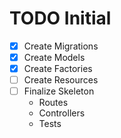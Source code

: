 # TODO Initial

- [x] Create Migrations
- [x] Create Models
- [x] Create Factories
- [ ] Create Resources
- [ ] Finalize Skeleton
    - Routes
    - Controllers
    - Tests